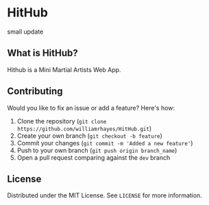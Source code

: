 # HitHub
small update
## What is HitHub?

Hithub is a Mini Martial Artists Web App.

## Contributing

Would you like to fix an issue or add a feature? Here's how:

1. Clone the repository (`git clone https://github.com/williamrhayes/HitHub.git`)
2. Create your own branch (`git checkout -b feature`)
3. Commit your changes (`git commit -m 'Added a new feature'`)
4. Push to your own branch (`git push origin branch_name`)
5. Open a pull request comparing against the `dev` branch

## License

Distributed under the MIT License. See `LICENSE` for more information.
